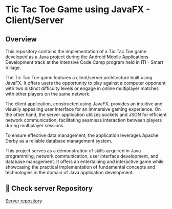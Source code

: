 
# Tic Tac Toe Game using JavaFX - Client/Server

## Overview


This repository contains the implementation of a Tic Tac Toe game developed as a Java project during the Android Mobile Applications Development track at the Intensive Code Camp program held in ITI - Smart Village.

The Tic Tac Toe game features a client/server architecture built using JavaFX. It offers users the opportunity to play against a computer opponent with two distinct difficulty levels or engage in online multiplayer matches with other players on the same network.

The client application, constructed using JavaFX, provides an intuitive and visually appealing user interface for an immersive gaming experience. On the other hand, the server application utilizes sockets and JSON for efficient network communication, facilitating seamless interaction between players during multiplayer sessions.

To ensure effective data management, the application leverages Apache Derby as a reliable database management system.

This project serves as a demonstration of skills acquired in Java programming, network communication, user interface development, and database management. It offers an entertaining and interactive game while showcasing the practical implementation of fundamental concepts and technologies in the domain of Java application development.


## 🔗 Check server Repository 

[Server repository ](https://github.com/basseemos1212/TictacToe)